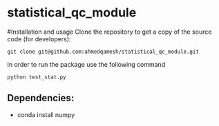 # statistical_qc_module
#Installation and usage
Clone the repository to get a copy of the source code (for developers):
```
git clone git@github.com:ahmedqamesh/statistical_qc_module.git
```
In order to run the package use the following command
```
python test_stat.py
```
## Dependencies:
- conda install numpy


